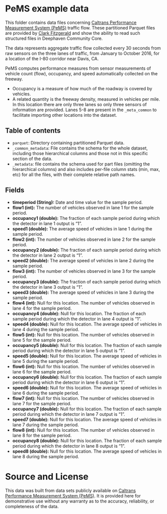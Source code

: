 # PeMS example data

This folder contains data files concerning [Caltrans Performance Measurement System (PeMS)](https://pems.dot.ca.gov/) traffic flow.
These partitioned Parquet files are provided by [Clark Fitzgerald](https://anson.ucdavis.edu/~clarkf/) and show the ability to read such structured files in Deephaven Community Core.

The data represents aggregate traffic flow collected every 30 seconds from raw sensors on the three lanes of traffic, from January to October 2016, for a location of the I-80 corridor near Davis, CA.

PeMS computes performance measures from sensor measurements of vehicle count (flow), occupancy, and speed automatically collected on the freeway.
- Occupancy is a measure of how much of the roadway is covered by vehicles.  
- A related quantity is the freeway density, measured in vehicles per mile.
In this location there are only three lanes so only three sensors of information are provided. Lanes 5-8 are present in the `_meta_common` to facilitate importing other locations into the dataset.

## Table of contents

- `parquet`: Directory containing partitioned Parquet data.
- `_common_metadata`: File contains the schema for the whole dataset, including those hierarchical columns and those not in this specific section of the data.
- `_metadata`: file contains the schema used for part files (omitting the hierarchical columns) and also includes per-file column stats (min, max, etc) for all the files, with their complete relative path names.

## Fields

  - **timeperiod (String):**  Date and time value for the sample period.
  - **flow1 (int):**  The number of vehicles observed in lane 1 for the sample period.
  - **occupancy1 (double):** The fraction of each sample period during which the detector in lane 1 output is “1”.
  - **speed1 (double):**  The average speed of vehicles in lane 1 during the sample period.
  - **flow2 (int):**  The number of vehicles observed in lane 2 for the sample period.
  - **occupancy2 (double):** The fraction of each sample period during which the detector in lane 2 output is “1”.
  - **speed2 (double):**  The average speed of vehicles in lane 2 during the sample period.
  - **flow3 (int):**  The number of vehicles observed in lane 3 for the sample period.
  - **occupancy3 (double):** The fraction of each sample period during which the detector in lane 3 output is “1”.
  - **speed3 (double):**  The average speed of vehicles in lane 3 during the sample period.
  - **flow4 (int):**  Null for this location. The number of vehicles observed in lane 4 for the sample period.
  - **occupancy4 (double):** Null for this location. The fraction of each sample period during which the detector in lane 4 output is “1”.
  - **speed4 (double):**  Null for this location. The average speed of vehicles in lane 4 during the sample period.
  - **flow5 (int):**  Null for this location. The number of vehicles observed in lane 5 for the sample period.
  - **occupancy5 (double):** Null for this location. The fraction of each sample period during which the detector in lane 5 output is “1”.
  - **speed5 (double):**  Null for this location. The average speed of vehicles in lane 5 during the sample period.
  - **flow6 (int):**  Null for this location. The number of vehicles observed in lane 6 for the sample period.
  - **occupancy6 (double):** Null for this location. The fraction of each sample period during which the detector in lane 6 output is “1”.
  - **speed6 (double):**  Null for this location. The average speed of vehicles in lane 6 during the sample period.
  - **flow7 (int):**  Null for this location. The number of vehicles observed in lane 7 for the sample period.
  - **occupancy7 (double):** Null for this location. The fraction of each sample period during which the detector in lane 7 output is “1”.
  - **speed7 (double):**  Null for this location. The average speed of vehicles in lane 7 during the sample period.
  - **flow8 (int):**  Null for this location. The number of vehicles observed in lane 8 for the sample period.
  - **occupancy8 (double):** Null for this location. The fraction of each sample period during which the detector in lane 8 output is “1”.
  - **speed8 (double):**  Null for this location. The average speed of vehicles in lane 8 during the sample period.

# Source and License

This data was built from data sets publicly available on [Caltrans Performance Measurement System (PeMS)](https://pems.dot.ca.gov/). It is provided here for demonstrative use without any warranty as to the accuracy, reliability, or completeness of the data.
